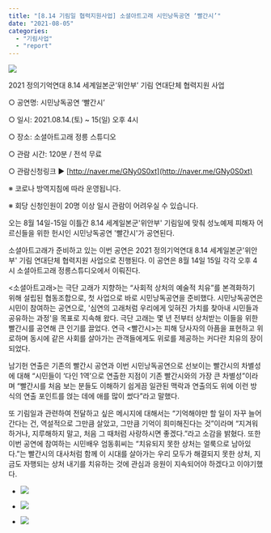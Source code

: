 ```yaml
---
title: "[8.14 기림일 협력지원사업] 소셜아트고래 시민낭독공연 ‘빨간시’"
date: "2021-08-05"
categories: 
  - "기림사업"
  - "report"
---
```


![](https://r2.womenandwar.net/2021/08/기림제3-1_1-726x1024.png)

2021 정의기억연대 8.14 세계일본군‘위안부’ 기림 연대단체 협력지원 사업

○ 공연명: 시민낭독공연 ‘빨간시’

○ 일시: 2021.08.14.(토) ~ 15(일) 오후 4시

○ 장소: 소셜아트고래 정릉 스튜디오

○ 관람 시간: 120분 / 전석 무료

○ 관람신청링크 ▶ [http://naver.me/GNy0S0xt](http://naver.me/GNy0S0xt)

※ 코로나 방역지침에 따라 운영됩니다.

※ 회당 신청인원이 20명 이상 일시 관람이 어려우실 수 있습니다.

오는 8월 14일-15일 이틀간 8.14 세계일본군'위안부' 기림일에 맞춰 성노예제 피해자 어르신들을 위한 헌시인 시민낭독공연 '빨간시'가 공연된다.

소셜아트고래가 준비하고 있는 이번 공연은 2021 정의기억연대 8.14 세계일본군'위안부' 기림 연대단체 협력지원 사업으로 진행된다. 이 공연은 8월 14일 15일 각각 오후 4시 소셜아트고래 정릉스튜디오에서 이뤄진다.

<소셜아트고래>는 극단 고래가 지향하는 “사회적 상처의 예술적 치유”를 본격화하기 위해 설립된 협동조합으로, 첫 사업으로 바로 시민낭독공연을 준비했다. 시민낭독공연은 시민이 참여하는 공연으로, '심연의 고래처럼 우리에게 잊혀진 가치를 찾아내 시민들과 공유하는 과정'을 목표로 지속해 왔다. 극단 고래는 몇 년 전부터 상처받는 이들을 위한 빨간시를 공연해 큰 인기를 끌었다. 연극 <빨간시>는 피해 당사자의 아픔을 표현하고 위로하며 동시에 같은 사회를 살아가는 관객들에게도 위로를 제공하는 커다란 치유의 장이 되었다.

남기헌 연출은 기존의 빨간시 공연과 이번 시민낭독공연으로 선보이는 빨간시의 차별성에 대해 “시민들이 ‘다인 1역’으로 연출한 지점이 기존 빨간시와의 가장 큰 차별성”이라며 “빨간시를 처음 보는 분들도 이해하기 쉽게끔 일관된 맥락과 연출의도 위에 이런 방식의 연출 포인트를 얹는 데에 애를 많이 썼다”라고 말했다.

또 기림일과 관련하여 전달하고 싶은 메시지에 대해서는 “기억해야만 할 일이 자꾸 늘어간다는 건, 역설적으로 그만큼 살았고, 그만큼 기억이 희미해진다는 것”이라며 “지겨워하거나, 지루해하지 말고, 처음 그 때처럼 사랑하시면 좋겠다.”라고 소감을 밝혔다. 또한 이번 공연에 참여하는 시민배우 엄동휘씨는 “치유되지 못한 상처는 얼룩으로 남아있다.”는 빨간시의 대사처럼 함께 이 시대를 살아가는 우리 모두가 해결되지 못한 상처, 지금도 자행되는 상처 내기를 치유하는 것에 관심과 응원이 지속되어야 하겠다고 이야기했다.

- ![](https://r2.womenandwar.net/2021/08/1-902x1024.jpg)
    
- ![](https://r2.womenandwar.net/2021/08/2-904x1024.jpg)
    
- ![](https://r2.womenandwar.net/2021/08/3-923x1024.jpg)

